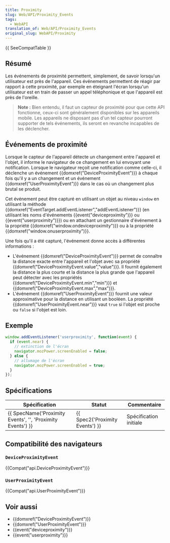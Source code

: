 ```yaml
---
title: Proximity
slug: Web/API/Proximity_Events
tags:
  - WebAPI
translation_of: Web/API/Proximity_Events
original_slug: WebAPI/Proximity
---
```

{{ SeeCompatTable }}

## Résumé

Les événements de proximité permettent, simplement, de savoir lorsqu'un utilisateur est près de l'appareil. Ces événements permettent de réagir par rapport à cette proximité, par exemple en éteignant l'écran lorsqu'un utilisateur est en train de passer un appel téléphonique et que l'appareil est près de l'oreille.

> **Note :** Bien entendu, il faut un capteur de proximité pour que cette API fonctionne, ceux-ci sont généralement disponibles sur les appareils mobile. Les appareils ne disposant pas d'un tel capteur pourront supporter de tels événements, ils seront en revanche incapables de les déclencher.

## Événements de proximité

Lorsque le capteur de l'appareil détecte un changement entre l'appareil et l'objet, il informe le navigateur de ce changement en lui envoyant une notification. Lorsque le navigateur reçoit une notification comme celle-ci, il déclenche un événement {{domxref("DeviceProximityEvent")}} à chaque fois qu'il y a un changement et un événement  {{domxref("UserProximityEvent")}} dans le cas où un changement plus brutal se produit.

Cet événement peut être capturé en utilisant un objet au niveau `window` en utilisant la méthode {{domxref("EventTarget.addEventListener","addEventListener")}} (en utilisant les noms d'événements {{event("deviceproximity")}} ou {{event("userproximity")}}) ou en attachant un gestionnaire d'événement à la propriété {{domxref("window.ondeviceproximity")}} ou à la propriété {{domxref("window.onuserproximity")}}.

Une fois qu'il a été capturé, l'événement donne accès à différentes informations :

- L'événement {{domxref("DeviceProximityEvent")}} permet de connaître la distance exacte entre l'appareil et l'objet avec sa propriété {{domxref("DeviceProximityEvent.value","value")}}. Il fournit également la distance la plus courte et la distance la plus grande que l'appareil peut détecter avec les propriétés {{domxref("DeviceProximityEvent.min","min")}} et {{domxref("DeviceProximityEvent.max","max")}}.
- L'événement {{domxref("UserProximityEvent")}} fournit une valeur approximative pour la distance en utilisant un booléen. La propriété  {{domxref("UserProximityEvent.near")}} vaut `true` si l'objet est proche ou `false` si l'objet est loin.

## Exemple

```js
window.addEventListener('userproximity', function(event) {
  if (event.near) {
    // extinction de l'écran
    navigator.mozPower.screenEnabled = false;
  } else {
    // allumage de l'écran
    navigator.mozPower.screenEnabled = true;
  }
});
```

## Spécifications

| Spécification                                                                | Statut                                   | Commentaire            |
| ---------------------------------------------------------------------------- | ---------------------------------------- | ---------------------- |
| {{ SpecName('Proximity Events', '', 'Proximity Events') }} | {{ Spec2('Proximity Events') }} | Spécification initiale |

## Compatibilité des navigateurs

### `DeviceProximityEvent`

{{Compat("api.DeviceProximityEvent")}}

### `UserProximityEvent`

{{Compat("api.UserProximityEvent")}}

## Voir aussi

- {{domxref("DeviceProximityEvent")}}
- {{domxref("UserProximityEvent")}}
- {{event("deviceproximity")}}
- {{event("userproximity")}}
